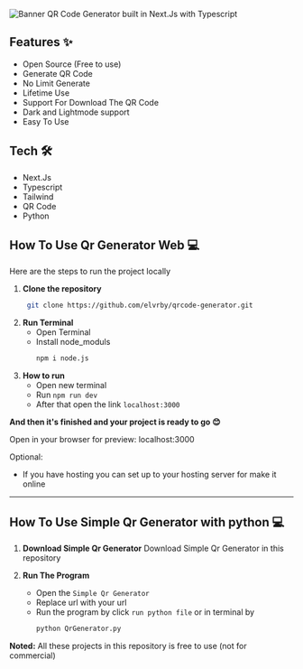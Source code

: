 
![Banner](https://github.com/user-attachments/assets/8d9c9799-073c-4256-948f-b2497b134347)
QR Code Generator built in Next.Js with Typescript

## Features ✨
* Open Source (Free to use)
* Generate QR Code
* No Limit Generate
* Lifetime Use
* Support For Download The QR Code
* Dark and Lightmode support
* Easy To Use

## Tech 🛠
* Next.Js
* Typescript
* Tailwind
* QR Code
* Python

## How To Use Qr Generator Web 💻
Here are the steps to run the project locally

1. **Clone the repository**
   ```bash
	git clone https://github.com/elvrby/qrcode-generator.git

2. **Run Terminal**
   * Open Terminal
   * Install node_moduls
     ```bash
     npm i node.js
  
3. **How to run**
   * Open new terminal
   * Run `npm run dev`
   * After that open the link `localhost:3000`

  
**And then it's finished and your project is ready to go 😊**

Open in your browser for preview: localhost:3000
     
Optional:
* If you have hosting you can set up to your hosting server for make it online
  
--------------------------------------------------------------------
## How To Use Simple Qr Generator with python 💻

1. **Download Simple Qr Generator**
   Download Simple Qr Generator in this repository

2. **Run The Program**
   * Open the `Simple Qr Generator`
   * Replace url with your url
   * Run the program by click `run python file` or in terminal by
     ````bash
     python QrGenerator.py

**Noted:**
All these projects in this repository is free to use (not for commercial)
